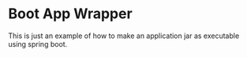 # Boot App Wrapper
This is just an example of how to make an application jar as executable using spring boot.

